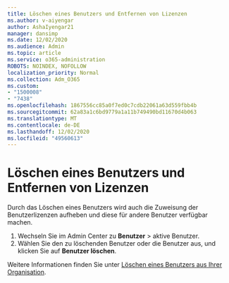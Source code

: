 ```yaml
---
title: Löschen eines Benutzers und Entfernen von Lizenzen
ms.author: v-aiyengar
author: AshaIyengar21
manager: dansimp
ms.date: 12/02/2020
ms.audience: Admin
ms.topic: article
ms.service: o365-administration
ROBOTS: NOINDEX, NOFOLLOW
localization_priority: Normal
ms.collection: Adm_O365
ms.custom:
- "1500008"
- "7438"
ms.openlocfilehash: 1867556cc85a0f7ed0c7cdb22061a63d559fbb4b
ms.sourcegitcommit: 62a83a1c6bd9779a1a11b749490bd11670d4b063
ms.translationtype: MT
ms.contentlocale: de-DE
ms.lasthandoff: 12/02/2020
ms.locfileid: "49560613"
---
```

# <a name="delete-a-user-and-remove-licenses"></a>Löschen eines Benutzers und Entfernen von Lizenzen

Durch das Löschen eines Benutzers wird auch die Zuweisung der Benutzerlizenzen aufheben und diese für andere Benutzer verfügbar machen. 
1. Wechseln Sie im Admin Center zu **Benutzer** > aktive Benutzer.
1. Wählen Sie den zu löschenden Benutzer oder die Benutzer aus, und klicken Sie auf **Benutzer löschen**.

Weitere Informationen finden Sie unter [Löschen eines Benutzers aus Ihrer Organisation](https://docs.microsoft.com/microsoft-365/admin/add-users/delete-a-user). 
